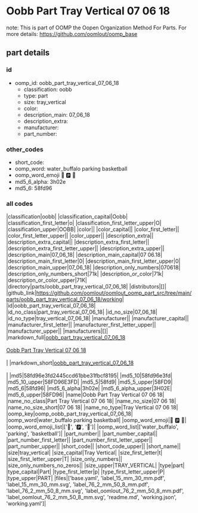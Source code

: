 # Oobb Part Tray Vertical 07 06 18  

note: This is part of OOMP the Oopen Organization Method For Parts. For more details: https://github.com/oomlout/oomp_base

##  part details





### id
* oomp_id: oobb_part_tray_vertical_07_06_18
  * classification: oobb
  * type: part
  * size: tray_vertical
  * color: 
  * description_main: 07_06_18
  * description_extra: 
  * manufacturer: 
  * part_number: 

### other_codes
* short_code: 
* oomp_word: water_buffalo parking basketball
* oomp_word_emoji :water_buffalo: :parking: :basketball:
* md5_6_alpha: 3h02e
* md5_6: 58fd96

### all codes 
|classification|oobb|
|classification_capital|Oobb|
|classification_first_letter|o|
|classification_first_letter_upper|O|
|classification_upper|OOBB|
|color||
|color_capital||
|color_first_letter||
|color_first_letter_upper||
|color_upper||
|description_extra||
|description_extra_capital||
|description_extra_first_letter||
|description_extra_first_letter_upper||
|description_extra_upper||
|description_main|07_06_18|
|description_main_capital|07 06.18|
|description_main_first_letter|0|
|description_main_first_letter_upper|0|
|description_main_upper|07_06_18|
|description_only_numbers|070618|
|description_only_numbers_short|71k|
|description_or_color|71k|
|description_or_color_upper|71K|
|directory|parts/oobb_part_tray_vertical_07_06_18|
|distributors|[]|
|github_link|https://github.com/oomlout/oomlout_oomp_part_src/tree/main/parts/oobb_part_tray_vertical_07_06_18/working|
|id|oobb_part_tray_vertical_07_06_18|
|id_no_class|part_tray_vertical_07_06_18|
|id_no_size|07_06_18|
|id_no_type|tray_vertical_07_06_18|
|manufacturer||
|manufacturer_capital||
|manufacturer_first_letter||
|manufacturer_first_letter_upper||
|manufacturer_upper||
|manufacturers|[]|
|markdown_full|[oobb_part_tray_vertical_07_06_18](https://github.com/oomlout/oomlout_oomp_part_src/tree/main/parts/oobb_part_tray_vertical_07_06_18/working)<br>[](https://github.com/oomlout/oomlout_oomp_part_src/tree/main/parts/oobb_part_tray_vertical_07_06_18/working)<br>[Oobb Part Tray Vertical 07 06 18](https://github.com/oomlout/oomlout_oomp_part_src/tree/main/parts/oobb_part_tray_vertical_07_06_18/working)<br><br>|
|markdown_short|[oobb_part_tray_vertical_07_06_18](https://github.com/oomlout/oomlout_oomp_part_src/tree/main/parts/oobb_part_tray_vertical_07_06_18/working)<br><br>|
|md5|58fd96e3fd2445ccd61bbe31fbcf8195|
|md5_10|58fd96e3fd|
|md5_10_upper|58FD96E3FD|
|md5_5|58fd9|
|md5_5_upper|58FD9|
|md5_6|58fd96|
|md5_6_alpha|3h02e|
|md5_6_alpha_upper|3H02E|
|md5_6_upper|58FD96|
|name|Oobb Part Tray Vertical 07 06 18|
|name_no_class|Part Tray Vertical 07 06 18|
|name_no_size|07 06 18|
|name_no_size_short|07 06 18|
|name_no_type|Tray Vertical 07 06 18|
|oomp_key|oomp_oobb_part_tray_vertical_07_06_18|
|oomp_word|water_buffalo parking basketball|
|oomp_word_emoji|:water_buffalo: :parking: :basketball:|
|oomp_word_emoji_list|[':water_buffalo:', ':parking:', ':basketball:']|
|oomp_word_list|['water_buffalo', 'parking', 'basketball']|
|part_number||
|part_number_capital||
|part_number_first_letter||
|part_number_first_letter_upper||
|part_number_upper||
|short_code||
|short_code_upper||
|short_name||
|size|tray_vertical|
|size_capital|Tray Vertical|
|size_first_letter|t|
|size_first_letter_upper|T|
|size_only_numbers||
|size_only_numbers_no_zeros||
|size_upper|TRAY_VERTICAL|
|type|part|
|type_capital|Part|
|type_first_letter|p|
|type_first_letter_upper|P|
|type_upper|PART|
|files|['base.yaml', 'label_15_mm_30_mm.pdf', 'label_15_mm_30_mm.svg', 'label_76_2_mm_50_8_mm.pdf', 'label_76_2_mm_50_8_mm.svg', 'label_oomlout_76_2_mm_50_8_mm.pdf', 'label_oomlout_76_2_mm_50_8_mm.svg', 'readme.md', 'working.json', 'working.yaml']|
